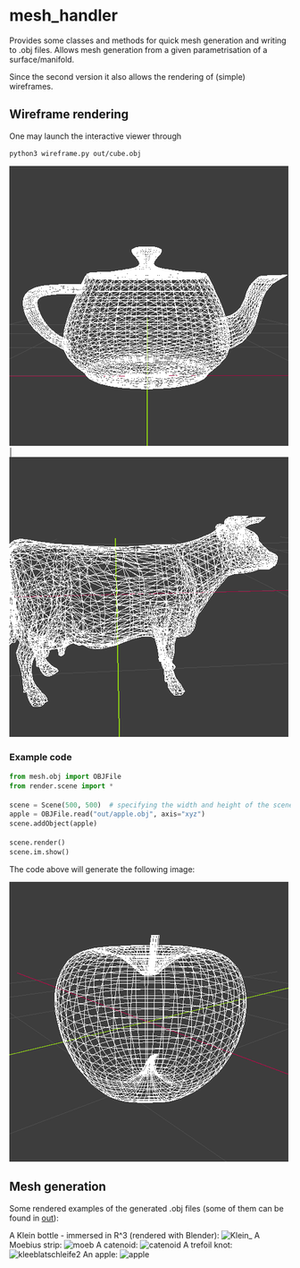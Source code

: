 # mesh_handler

Provides some classes and methods for quick mesh generation and writing to .obj files.
Allows mesh generation from a given parametrisation of a surface/manifold.

Since the second version it also allows the rendering of (simple) wireframes.

## Wireframe rendering

One may launch the interactive viewer through

```bash
python3 wireframe.py out/cube.obj
```

![](doc/teapot.png) | ![](doc/cow.png)

### Example code

```python
from mesh.obj import OBJFile
from render.scene import *

scene = Scene(500, 500)  # specifying the width and height of the scene (in px)
apple = OBJFile.read("out/apple.obj", axis="xyz")
scene.addObject(apple)

scene.render()
scene.im.show()
```

The code above will generate the following image:

![](doc/apple.png)

## Mesh generation

Some rendered examples of the generated .obj files (some of them can be found in [out](https://github.com/fwidmaier/mesh_handler/tree/v2/out)):

A Klein bottle - immersed in R^3 (rendered with Blender):
![Klein_](https://user-images.githubusercontent.com/80098282/125983125-9538f737-3db1-483c-8ea5-1a3f3a6eb64b.png)
A Moebius strip:
![moeb](https://user-images.githubusercontent.com/80098282/125702241-6d739ab7-56e2-4c67-9e19-88266c3e9129.jpg)
A catenoid:
![catenoid](https://user-images.githubusercontent.com/80098282/125702393-b42d5fa6-4263-49c6-a5db-7becf67bd257.jpg)
A trefoil knot:
![kleeblatschleife2](https://user-images.githubusercontent.com/80098282/125701964-b2c0f171-08d4-4415-be75-f29c0b15e105.jpg)
An apple:
![apple](https://user-images.githubusercontent.com/80098282/125702158-078df84f-e50b-4f91-a5ed-ebc6c2c414e1.jpg)
